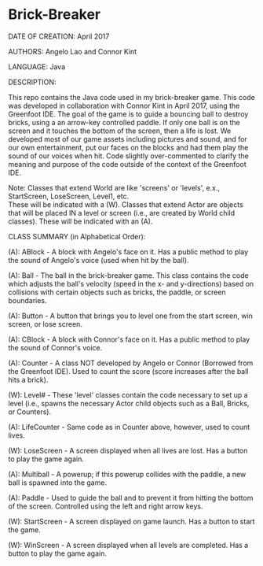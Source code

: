 # Brick-Breaker

DATE OF CREATION: April 2017

AUTHORS: Angelo Lao and Connor Kint

LANGUAGE: Java

DESCRIPTION:

This repo contains the Java code used in my brick-breaker game.  This code was developed in collaboration with Connor Kint in April 2017, using the Greenfoot IDE.  The goal of the game is to guide a bouncing ball to destroy bricks, using a an arrow-key controlled paddle.  If only one ball is on the screen and it touches the bottom of the screen, then a life is lost.
We developed most of our game assets including pictures and sound, and for our own entertainment, put our faces on the blocks and had them play the sound of our voices when hit.  Code slightly over-commented to clarify the meaning and purpose of the code outside of the context of the Greenfoot IDE.

Note:  Classes that extend World are like 'screens' or 'levels', e.x., StartScreen, LoseScreen, Level1, etc.  
       These will be indicated with a (W).
       Classes that extend Actor are objects that will be placed IN a level or screen (i.e., are created by World child classes).
       These will be indicated with an (A).

CLASS SUMMARY (in Alphabetical Order):

(A): ABlock - A block with Angelo's face on it.  Has a public method to play the sound of Angelo's voice (used when hit by the ball).

(A): Ball - The ball in the brick-breaker game.  This class contains the code which adjusts the ball's velocity (speed in the x- and y-directions) based on collisions with certain objects such as bricks, the paddle, or screen boundaries.

(A): Button - A button that brings you to level one from the start screen, win screen, or lose screen.

(A): CBlock - A block with Connor's face on it.  Has a public method to play the sound of Connor's voice.

(A): Counter - A class NOT developed by Angelo or Connor (Borrowed from the Greenfoot IDE).  Used to count the score (score increases after the ball hits a brick). 

(W): Level# - These 'level' classes contain the code necessary to set up a level (i.e., spawns the necessary Actor child objects such as a Ball, Bricks, or Counters).

(A): LifeCounter - Same code as in Counter above, however, used to count lives.

(W): LoseScreen - A screen displayed when all lives are lost.  Has a button to play the game again.

(A): Multiball - A powerup; if this powerup collides with the paddle, a new ball is spawned into the game.

(A): Paddle - Used to guide the ball and to prevent it from hitting the bottom of the screen.  Controlled using the left and right arrow keys.

(W): StartScreen - A screen displayed on game launch.  Has a button to start the game.

(W): WinScreen - A screen displayed when all levels are completed.  Has a button to play the game again.
